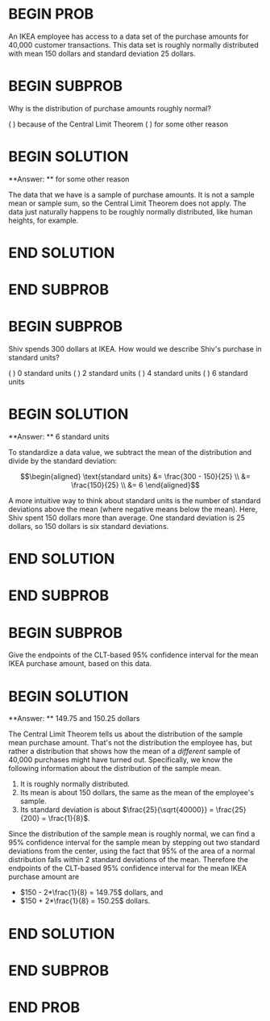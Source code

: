 # BEGIN PROB

An IKEA employee has access to a data set of the purchase amounts for 40,000 customer transactions. This data set is roughly normally distributed with mean 150 dollars and standard deviation 25 dollars.

# BEGIN SUBPROB

Why is the distribution of purchase amounts roughly normal?

( ) because of the Central Limit Theorem
( ) for some other reason

# BEGIN SOLUTION

**Answer: ** for some other reason

The data that we have is a sample of purchase amounts. It is not a sample mean or sample sum, so the Central Limit Theorem does not apply. The data just naturally happens to be roughly normally distributed, like human heights, for example.

# END SOLUTION

# END SUBPROB

# BEGIN SUBPROB

Shiv spends 300 dollars at IKEA. How would we describe Shiv's purchase in standard units?

( ) 0 standard units
( ) 2 standard units
( ) 4 standard units
( ) 6 standard units

# BEGIN SOLUTION

**Answer: ** 6 standard units

To standardize a data value, we subtract the mean of the distribution and divide by the standard deviation:

$$\begin{aligned} 
        \text{standard units} &= \frac{300 - 150}{25} \\ 
        		    &= \frac{150}{25} \\
        		    &= 6
\end{aligned}$$

A more intuitive way to think about standard units is the number of standard deviations above the mean (where negative means below the mean). Here, Shiv spent 150 dollars more than average. One standard deviation is 25 dollars, so 150 dollars is six standard deviations.

# END SOLUTION

# END SUBPROB

# BEGIN SUBPROB

 Give the endpoints of the CLT-based 95% confidence interval for the mean IKEA purchase amount, based on this data.

# BEGIN SOLUTION

**Answer: ** 149.75 and 150.25 dollars

The Central Limit Theorem tells us about the distribution of the sample mean purchase amount. That's not the distribution the employee has, but rather a distribution that shows how the mean of a *different* sample of 40,000 purchases might have turned out. Specifically, we know the following information about the distribution of the sample mean.

1. It is roughly normally distributed.
2. Its mean is about 150 dollars, the same as the mean of the employee's sample.
3. Its standard deviation is about $\frac{25}{\sqrt{40000}} = \frac{25}{200} = \frac{1}{8}$.

Since the distribution of the sample mean is roughly normal, we can find a 95% confidence interval for the sample mean by stepping out two standard deviations from the center, using the fact that 95% of the area of a normal distribution falls within 2 standard deviations of the mean. Therefore the endpoints of the CLT-based 95% confidence interval for the mean IKEA purchase amount are
- $150 - 2*\frac{1}{8} = 149.75$ dollars, and
- $150 + 2*\frac{1}{8} = 150.25$ dollars.

# END SOLUTION

# END SUBPROB

# END PROB